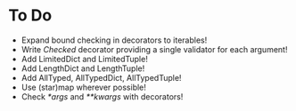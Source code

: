 # To Do
- Expand bound checking in decorators to iterables!
- Write _Checked_ decorator providing a single validator for each argument!
- Add LimitedDict and LimitedTuple!
- Add LengthDict and LengthTuple!
- Add AllTyped, AllTypedDict, AllTypedTuple!
- Use (star)map wherever possible!
- Check _*args_ and _**kwargs_ with decorators!
